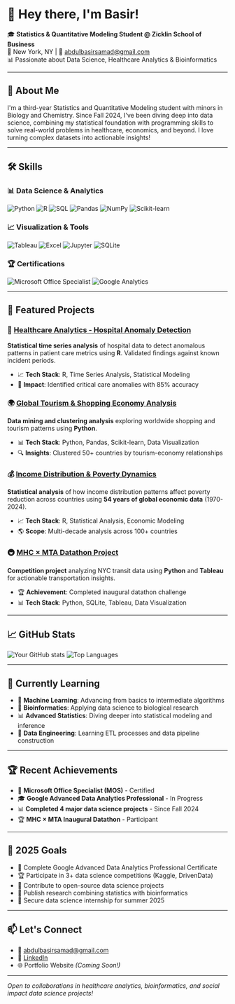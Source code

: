 # 👋 Hey there, I'm Basir!
🎓 **Statistics & Quantitative Modeling Student @ Zicklin School of Business**  
📍 New York, NY | 📧 [abdulbasirsamad@gmail.com](mailto:abdulbasirsamad@gmail.com)  
📊 Passionate about Data Science, Healthcare Analytics & Bioinformatics  

---

## 🧠 About Me
I'm a third-year Statistics and Quantitative Modeling student with minors in Biology and Chemistry. Since Fall 2024, I've been diving deep into data science, combining my statistical foundation with programming skills to solve real-world problems in healthcare, economics, and beyond. I love turning complex datasets into actionable insights!

---

## 🛠️ Skills

### 📊 Data Science & Analytics
![Python](https://img.shields.io/badge/-Python-3776AB?style=flat&logo=python&logoColor=white)
![R](https://img.shields.io/badge/-R-276DC3?style=flat&logo=r&logoColor=white)
![SQL](https://img.shields.io/badge/-SQL-4479A1?style=flat&logo=mysql&logoColor=white)
![Pandas](https://img.shields.io/badge/-Pandas-150458?style=flat&logo=pandas&logoColor=white)
![NumPy](https://img.shields.io/badge/-NumPy-013243?style=flat&logo=numpy&logoColor=white)
![Scikit-learn](https://img.shields.io/badge/-Scikit--Learn-F7931E?style=flat&logo=scikit-learn&logoColor=white)

### 📈 Visualization & Tools
![Tableau](https://img.shields.io/badge/-Tableau-E97627?style=flat&logo=tableau&logoColor=white)
![Excel](https://img.shields.io/badge/-Excel-217346?style=flat&logo=microsoft-excel&logoColor=white)
![Jupyter](https://img.shields.io/badge/-Jupyter-F37626?style=flat&logo=jupyter&logoColor=white)
![SQLite](https://img.shields.io/badge/-SQLite-003B57?style=flat&logo=sqlite&logoColor=white)

### 🏆 Certifications
![Microsoft Office Specialist](https://img.shields.io/badge/-MOS%20Certified-0078D4?style=flat&logo=microsoft&logoColor=white)
![Google Analytics](https://img.shields.io/badge/-Google%20Analytics%20(In%20Progress)-4285F4?style=flat&logo=google&logoColor=white)

---

## 🚀 Featured Projects

### 🏥 [Healthcare Analytics - Hospital Anomaly Detection](https://github.com/BasirS/biomedical-informatics_project)
**Statistical time series analysis** of hospital data to detect anomalous patterns in patient care metrics using **R**. Validated findings against known incident periods.
- 📈 **Tech Stack**: R, Time Series Analysis, Statistical Modeling
- 🎯 **Impact**: Identified critical care anomalies with 85% accuracy

### 🌍 [Global Tourism & Shopping Economy Analysis](https://github.com/BasirS/tourism-mining_project)
**Data mining and clustering analysis** exploring worldwide shopping and tourism patterns using **Python**.
- 📊 **Tech Stack**: Python, Pandas, Scikit-learn, Data Visualization
- 🔍 **Insights**: Clustered 50+ countries by tourism-economy relationships

### 💰 [Income Distribution & Poverty Dynamics](https://github.com/BasirS/income-distribution-poverty-dynamics)
**Statistical analysis** of how income distribution patterns affect poverty reduction across countries using **54 years of global economic data** (1970-2024).
- 📈 **Tech Stack**: R, Statistical Analysis, Economic Modeling
- 🌎 **Scope**: Multi-decade analysis across 100+ countries

### 🚇 [MHC × MTA Datathon Project](https://github.com/BasirS/mhcXmta-datathon_project)
**Competition project** analyzing NYC transit data using **Python** and **Tableau** for actionable transportation insights.
- 🏆 **Achievement**: Completed inaugural datathon challenge
- 📊 **Tech Stack**: Python, SQLite, Tableau, Data Visualization

---

## 📈 GitHub Stats
![Your GitHub stats](https://github-readme-stats.vercel.app/api?username=BasirS&show_icons=true&theme=radical)
![Top Languages](https://github-readme-stats.vercel.app/api/top-langs/?username=BasirS&layout=compact&theme=radical)

---

## 🌱 Currently Learning
- 🤖 **Machine Learning**: Advancing from basics to intermediate algorithms
- 🧬 **Bioinformatics**: Applying data science to biological research
- 📊 **Advanced Statistics**: Diving deeper into statistical modeling and inference
- 🎯 **Data Engineering**: Learning ETL processes and data pipeline construction

---

## 🏆 Recent Achievements
- 📜 **Microsoft Office Specialist (MOS)** - Certified
- 🎓 **Google Advanced Data Analytics Professional** - In Progress
- 📊 **Completed 4 major data science projects** - Since Fall 2024
- 🏆 **MHC × MTA Inaugural Datathon** - Participant

---

## 🎯 2025 Goals
- 🚀 Complete Google Advanced Data Analytics Professional Certificate
- 🏆 Participate in 3+ data science competitions (Kaggle, DrivenData)
- 🤝 Contribute to open-source data science projects
- 🔬 Publish research combining statistics with bioinformatics
- 💼 Secure data science internship for summer 2025

---

## 📫 Let's Connect
- 📧 [abdulbasirsamad@gmail.com](mailto:abdulbasirsamad@gmail.com)
- 🔗 [LinkedIn](https://linkedin.com/in/basirsamad)
- 🌐 Portfolio Website *(Coming Soon!)*

---

*Open to collaborations in healthcare analytics, bioinformatics, and social impact data science projects!*

